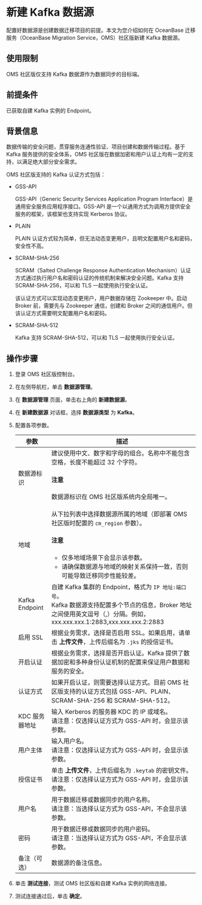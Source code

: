 # 新建 Kafka 数据源

配置好数据源是创建数据迁移项目的前提。本文为您介绍如何在 OceanBase 迁移服务（OceanBase Migration Service，OMS）社区版新建 Kafka 数据源。

## 使用限制

OMS 社区版仅支持 Kafka 数据源作为数据同步的目标端。

## 前提条件

已获取自建 Kafka 实例的 Endpoint。

## 背景信息

数据传输的安全问题，贯穿服务连通性验证、项目创建和数据传输过程。基于 Kafka 服务提供的安全体系，OMS 社区版在数据加密和用户认证上均有一定的支持，以满足绝大部分安全需求。

OMS 社区版支持的 Kafka 认证方式包括：

* GSS-API

  GSS-API（Generic Security Services Application Program Interface）是通用安全服务应用程序接口。GSS-API 是一个以通用方式为调用方提供安全服务的框架，该框架也支持实现 Kerberos 协议。
  
* PLAIN

  PLAIN 认证方式较为简单，但无法动态变更用户，且明文配置用户名和密码，安全性不高。
  
* SCRAM-SHA-256

  SCRAM（Salted Challenge Response Authentication Mechanism）认证方式通过执行用户名和密码认证的传统机制来解决安全问题。Kafka 支持 SCRAM-SHA-256，可以和 TLS 一起使用执行安全认证。

  该认证方式可以实现动态变更用户，用户数据存储在 Zookeeper 中。启动 Broker 前，需要先与 Zookeeper 通信，创建和 Broker 之间的通信用户。但该认证方式需要明文配置用户名和密码。
  
* SCRAM-SHA-512

  Kafka 支持 SCRAM-SHA-512，可以和 TLS 一起使用执行安全认证。
  
## 操作步骤

1. 登录 OMS 社区版控制台。

2. 在左侧导航栏，单击 **数据源管理**。

3. 在 **数据源管理** 页面，单击右上角的 **新建数据源**。

4. 在 **新建数据源** 对话框，选择 **数据源类型** 为 **Kafka**。

5. 配置各项参数。

   |     **参数**     |                                                        **描述**                                                      |
   |----------------|------------------------------------------------------------------------------------|
   | 数据源标识          | 建议使用中文、数字和字母的组合。名称中不能包含空格，长度不能超过 32 个字符。 <main id="notice" type='notice'><h4>注意</h4><p>数据源标识在 OMS 社区版系统内全局唯一。</p></main>                                                                                                                                                        |
   | 地域             | 从下拉列表中选择数据源所属的地域（即部署 OMS 社区版时配置的 `cm_region` 参数）。 <main id="notice" type='notice'><h4>注意</h4><ul><li> 仅多地域场景下会显示该参数。   <li>请确保数据源与地域的映射关系保持一致，否则可能导致迁移同步性能较差。    </ul> </main>        |
   | Kafka Endpoint | 自建 Kafka 集群的 Endpoint，格式为 `IP 地址:端口号`。      <br>Kafka 数据源支持配置多个节点的信息，Broker 地址之间使用英文逗号（,）分隔。例如，xxx.xxx.xxx.1:2883,xxx.xxx.xxx.2:2883                                                                                                                                                                                          |
   | 启用 SSL         | 根据业务需求，选择是否启用 SSL。如果启用，请单击 **上传文件**，上传后缀名为 `.jks` 的授信证书。                                                                                                                                                                            |
   | 开启认证           | 根据业务需求，选择是否开启认证。Kafka 提供了数据加密和多种身份认证机制的配置来保证用户数据和服务的安全。                                                                                                                                                                              |
   | 认证方式           | 如果开启认证，则需要选择认证方式。目前 OMS 社区版支持的认证方式包括 GSS-API、PLAIN、SCRAM-SHA-256 和 SCRAM-SHA-512。                                                                                                                                                       |
   | KDC 服务器地址      | 输入 Kerberos 的服务器 KDC 的 IP 或域名。 <br>请注意：仅选择认证方式为 GSS-API 时，会显示该参数。                                                                                                                                                                            |
   | 用户主体           | 输入用户名。 <br>请注意：仅选择认证方式为 GSS-API 时，会显示该参数。                                                                                                                                                                                    |
   | 授信证书           | 单击 **上传文件**，上传后缀名为 `.keytab` 的密钥文件。 <br>请注意：仅选择认证方式为 GSS-API 时，会显示该参数。                                                                                                                                                      |
   | 用户名            | 用于数据迁移或数据同步的用户名称。 <br>请注意：当选择认证方式为 GSS-API，不会显示该参数。                                                                                                                                                                          |
   | 密码             | 用于数据迁移或数据同步的用户密码。 <br>请注意：当选择认证方式为 GSS-API，不会显示该参数。                                                                                                                                                                          |
   | 备注（可选）         | 数据源的备注信息。                                                                                                                                                                                                                            |

6. 单击 **测试连接**，测试 OMS 社区版和自建 Kafka 实例的网络连接。

7. 测试连接通过后，单击 **确定**。
